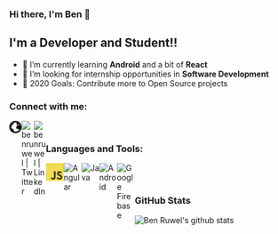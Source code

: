 ### Hi there, I'm Ben 👋

## I'm a Developer and Student!!

- 🌱 I’m currently learning **Android** and a bit of **React**
- 👯 I’m looking for internship opportunities in **Software Development**
- 🥅 2020 Goals: Contribute more to Open Source projects


### Connect with me:

[<img align="left" alt="benruwel.com" width="22px" src="https://raw.githubusercontent.com/iconic/open-iconic/master/svg/globe.svg" />](https://benruwel-portfolio.netlify.app/)
[<img align="left" alt="benruwel | Twitter" width="22px" src="https://cdn.jsdelivr.net/npm/simple-icons@v3/icons/twitter.svg" />](https://twitter.com/cyberbenny_)
[<img align="left" alt="benruwel | LinkedIn" width="22px" src="https://cdn.jsdelivr.net/npm/simple-icons@v3/icons/linkedin.svg" />](https://www.linkedin.com/in/Ben-Ruwel/)

<br />

### Languages and Tools:

<img align="left" alt="JavaScript" width="32px" src="https://raw.githubusercontent.com/github/explore/80688e429a7d4ef2fca1e82350fe8e3517d3494d/topics/javascript/javascript.png" />
<img align="left" alt="Angular" width="32px" src="https://user-images.githubusercontent.com/53556380/96690923-f31c4f00-138c-11eb-9e69-f064f6aced90.jpg" />
<img align="left" alt="Java" width="32px" src="https://user-images.githubusercontent.com/53556380/96690485-6bcedb80-138c-11eb-8066-1528c1a68f2c.png" />
<img align="left" alt="Android" width="32px" src="https://user-images.githubusercontent.com/53556380/96730158-99347d00-13be-11eb-8e93-9b1e96707151.png" />
<img align="left" alt="Google Firebase" width="32px" src="https://user-images.githubusercontent.com/53556380/96730028-72764680-13be-11eb-96f0-f6c28408f866.png" />


<br />
<br />

### GitHub Stats

![Ben Ruwel's github stats](https://github-readme-stats.vercel.app/api?username=benruwel&count_private=true&show_icons=true&theme=dark)

<!-- #### Currently Listening to 🎧

[<img src="https://novatorem-git-master.benruwel.vercel.app/api/spotify-playing" alt="Spotify Now Playing" width="350">](https://open.spotify.com/user/s1m04uvflrewsa282oz1nbh6g) -->

